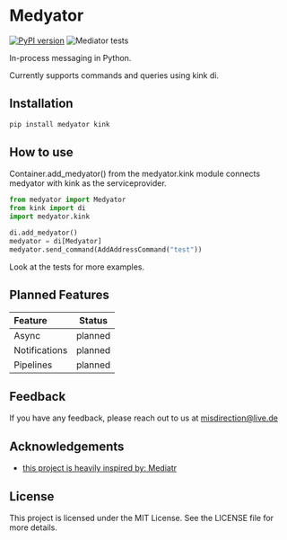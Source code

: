 # Medyator
[![PyPI version](https://badge.fury.io/py/Medyator.svg)](https://badge.fury.io/py/Medyator) ![Mediator tests](https://github.com/misdirection/medyator/actions/workflows/python-app.yml/badge.svg)


In-process messaging in Python.

Currently supports commands and queries using kink di.


## Installation


```bash
pip install medyator kink
```
    

## How to use

Container.add_medyator() from the medyator.kink module connects medyator with kink as the serviceprovider.

```python
from medyator import Medyator
from kink import di
import medyator.kink

di.add_medyator()
medyator = di[Medyator]
medyator.send_command(AddAddressCommand("test"))

```

Look at the tests for more examples.

## Planned Features

| Feature          |  Status  | 
|:-----------------|:--------:|
|  Async           | planned  | 
|  Notifications   | planned  |   
|  Pipelines       | planned  | 

## Feedback

If you have any feedback, please reach out to us at misdirection@live.de


## Acknowledgements

 - [this project is heavily inspired by: Mediatr](https://github.com/jbogard/MediatR)

## License

This project is licensed under the MIT License. See the LICENSE file for more details.